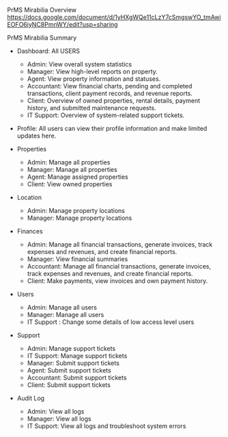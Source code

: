 PrMS Mirabilia Overview
https://docs.google.com/document/d/1yHXgWQe11cLzY7cSmgswYO_tmAwiEOFO6iyNC8PmnWY/edit?usp=sharing

PrMS Mirabilia Summary
- Dashboard: All USERS
    - Admin: View overall system statistics
    - Manager: View high-level reports on property.
    - Agent: View property information and statuses.
    - Accountant: View financial charts, pending and completed transactions, client payment records, and revenue reports.
    - Client: Overview of owned properties, rental details, payment history, and submitted maintenance requests.
    - IT Support: Overview of system-related support tickets.
  
- Profile: All users can view their profile information and make limited updates here.

- Properties
    - Admin: Manage all properties
    - Manager: Manage all properties
    - Agent: Manage assigned properties
    - Client: View owned properties
  
- Location
    - Admin: Manage property locations
    - Manager: Manage property locations
  
- Finances
    - Admin: Manage all financial transactions, generate invoices, track expenses and revenues, and create financial reports.
    - Manager: View financial summaries
    - Accountant: Manage all financial transactions, generate invoices, track expenses and revenues, and create financial reports.
    - Client: Make payments, view invoices and own payment history.
  
- Users
    - Admin: Manage all users
    - Manager: Manage all users
    - IT Support : Change some details of low access level users
  
- Support
    - Admin: Manage support tickets
    - IT Support: Manage support tickets
    - Manager: Submit support tickets
    - Agent: Submit support tickets
    - Accountant: Submit support tickets
    - Client: Submit support tickets
  
- Audit Log
    - Admin: View all logs
    - Manager: View all logs
    - IT Support: View all logs and troubleshoot system errors